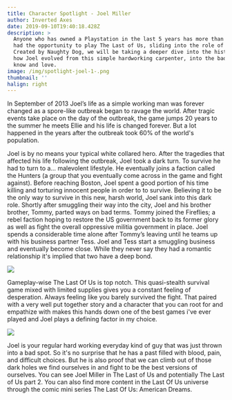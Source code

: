 ```yaml
---
title: Character Spotlight - Joel Miller
author: Inverted Axes
date: 2019-09-10T19:40:18.428Z
description: >
  Anyone who has owned a Playstation in the last 5 years has more than likely
  had the opportunity to play The Last of Us, sliding into the role of Joel.
  Created by Naughty Dog, we will be taking a deeper dive into the history of
  how Joel evolved from this simple hardworking carpenter, into the badass we
  know and love.
image: /img/spotlight-joel-1-.png
thumbnail: ''
halign: right
---
```

In September of 2013 Joel’s life as a simple working man was forever changed as a spore-like outbreak began to ravage the world. After tragic events take place on the day of the outbreak, the game jumps 20 years to the summer he meets Ellie and his life is changed forever. But a lot happened in the years after the outbreak took 60% of the world's population. 



Joel is by no means your typical white collared hero. After the tragedies that affected his life following the outbreak, Joel took a dark turn. To survive he had to turn to a… malevolent lifestyle. He eventually joins a faction called the Hunters (a group that you eventually come across in the game and fight against). Before reaching Boston, Joel spent a good portion of his time  killing and torturing innocent people in order to to survive. Believing it to be the only way to survive in this new, harsh world, Joel sank into this dark role. Shortly after smuggling their way into the city, Joel and his brother brother, Tommy, parted ways on bad terms. Tommy joined the Fireflies; a rebel faction hoping to restore the US government back to its former glory as well as fight the overall oppressive militia government in place. Joel spends a considerable time alone after Tommy’s leaving until he teams up with his business partner Tess. Joel and Tess start a smuggling business and eventually become close. While they never say they had a romantic relationship it's implied that two have a deep bond. 

![](/img/joel-and-tess.jpg)

Gameplay-wise The Last Of Us is top notch. This quasi-stealth survival game mixed with limited supplies gives you a constant feeling of desperation. Always feeling like you barely survived the fight. That paired with a very well put together story and a character that you can root for and empathize with makes this hands down one of the best games i've ever played and Joel plays a defining factor in my choice.



![](/img/joel-fight.jpg)

Joel is your regular hard working everyday kind of guy that was just thrown into a bad spot. So it's no surprise that he has a past filled with blood, pain, and difficult choices. But he is also proof that we can climb out of those dark holes we find ourselves in and fight to be the best versions of ourselves. You can see Joel Miller in The Last of Us and potentially The Last of Us part 2. You can also find more content in the Last Of Us universe through the comic mini series The Last Of Us: American Dreams.
